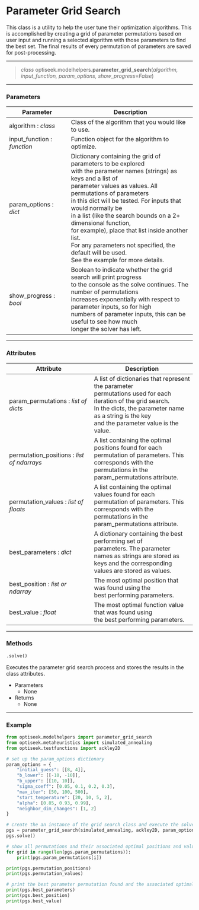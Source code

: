 # Parameter Grid Search

This class is a utility to help the user tune their optimization algorithms. This is accomplished by creating a grid of parameter permutations based on user input
and running a selected algorithm with those parameters to find the best set. The final results of every permutation of parameters are saved for post-processing.

---

> *class* optiseek.modelhelpers.**parameter_grid_search**(*algorithm, input_function, param_options, show_progress=False*)

---

### Parameters

| Parameter | Description |
|---|---|
| algorithm : *class* | Class of the algorithm that you would like to use.|
| input_function : *function* | Function object for the algorithm to optimize.|
| param_options : *dict* | Dictionary containing the grid of parameters to be explored<br/>with the parameter names (strings) as keys and a list of<br/>parameter values as values. All permutations of parameters<br/>in this dict will be tested. For inputs that would normally be<br/>in a list (like the search bounds on a 2+ dimensional function,<br/>for example), place that list inside another list.<br/>For any parameters not specified, the default will be used.<br/>See the example for more details.|
| show_progress : *bool* | Boolean to indicate whether the grid search will print progress<br/> to the console as the solve continues. The number of permutations<br/>increases exponentially with respect to parameter inputs, so for high<br/>numbers of parameter inputs, this can be useful to see how much<br/>longer the solver has left. |

---

### Attributes

| Attribute | Description |
|---|---|
| param_permutations : *list of dicts* | A list of dictionaries that represent the parameter<br/>permutations used for each iteration of the grid search.<br/>In the dicts, the parameter name as a string is the key<br/>and the parameter value is the value. |
| permutation_positions : *list of ndarrays* | A list containing the optimal positions found for each<br/>permutation of parameters. This corresponds with the<br/>permutations in the param_permutations attribute. |
| permutation_values : *list of floats* | A list containing the optimal values found for each<br/>permutation of parameters. This corresponds with the<br/>permutations in the param_permutations attribute. |
| best_parameters : *dict* | A dictionary containing the best performing set of<br/>parameters. The parameter names as strings are stored as<br/>keys and the corresponding values are stored as values. |
| best_position : *list or ndarray* | The most optimal position that was found using the<br/>best performing parameters. |
| best_value : *float* | The most optimal function value that was found using<br/>the best performing parameters. |

---

### Methods

```python
.solve()
```
	
Executes the parameter grid search process and stores the results in the class attributes.

- Parameters
	- None
- Returns
	- None

---

### Example

```python
from optiseek.modelhelpers import parameter_grid_search
from optiseek.metaheuristics import simulated_annealing
from optiseek.testfunctions import ackley2D

# set up the param_options dictionary
param_options = {
    "initial_guess": [[8, 4]],
    "b_lower": [[-10, -10]],
    "b_upper": [[10, 10]],
    "sigma_coeff": [0.05, 0.1, 0.2, 0.3],
    "max_iter": [50, 100, 500],
    "start_temperature": [20, 10, 5, 2],
    "alpha": [0.85, 0.93, 0.99],
    "neighbor_dim_changes": [1, 2]
}

# create the an instance of the grid search class and execute the solve method
pgs = parameter_grid_search(simulated_annealing, ackley2D, param_options, show_progress=False)
pgs.solve()

# show all permutations and their associated optimal positions and values found
for grid in range(len(pgs.param_permutations)):
    print(pgs.param_permutations[i])

print(pgs.permutation_positions)
print(pgs.permutation_values)

# print the best parameter permutation found and the associated optimal position and value
print(pgs.best_parameters)
print(pgs.best_position)
print(pgs.best_value)
```